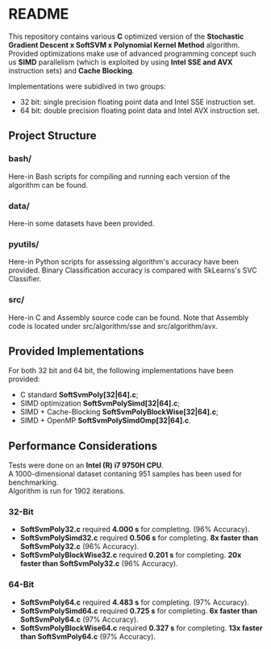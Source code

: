 # README #

This repository contains various **C** optimized version of the **Stochastic Gradient Descent x SoftSVM x Polynomial Kernel Method** algorithm.  
Provided optimizations make use of advanced programming concept such us **SIMD** parallelism (which is exploited by using **Intel SSE and AVX** instruction sets) and **Cache Blocking**.  
       
Implementations were subidived in two groups:
* 32 bit: single precision floating point data and Intel SSE instruction set.   
* 64 bit: double precision floating point data and Intel AVX instruction set.   


## Project Structure ##

### bash/ ###
Here-in Bash scripts for compiling and running each version of the algorithm can be found.  

### data/ ###
Here-in some datasets have been provided.   

### pyutils/ ###
Here-in Python scripts for assessing algorithm's accuracy have been provided. Binary Classification accuracy is compared with SkLearns's SVC Classifier.   

### src/ ###
Here-in C and Assembly source code can be found. Note that Assembly code is located under src/algorithm/sse and src/algorithm/avx.  

## Provided Implementations ##
For both 32 bit and 64 bit, the following implementations have been provided:
* C standard **SoftSvmPoly\[32|64\].c**;
* SIMD optimization **SoftSvmPolySimd\[32|64\].c**;
* SIMD + Cache-Blocking **SoftSvmPolyBlockWise\[32|64\].c**;
* SIMD + OpenMP **SoftSvmPolySimdOmp\[32|64\].c**.   

## Performance Considerations ##

Tests were done on an **Intel (R) i7 9750H CPU**.   
A 1000-dimensional dataset contaning 951 samples has been used for benchmarking.   
Algorithm is run for 1902 iterations.  

### 32-Bit ###
* **SoftSvmPoly32.c** required **4.000 s** for completing. (96% Accuracy).   
* **SoftSvmPolySimd32.c** required **0.506 s** for completing. **8x faster than SoftSvmPoly32.c** (96% Accuracy).   
* **SoftSvmPolyBlockWise32.c** required **0.201 s** for completing. **20x faster than SoftSvmPoly32.c** (96% Accuracy).   


### 64-Bit ###
* **SoftSvmPoly64.c** required **4.483 s** for completing. (97% Accuracy).  
* **SoftSvmPolySimd64.c** required **0.725 s** for completing. **6x faster than SoftSvmPoly64.c** (97% Accuracy).   
* **SoftSvmPolyBlockWise64.c** required **0.327 s** for completing. **13x faster than SoftSvmPoly64.c** (97% Accuracy).   